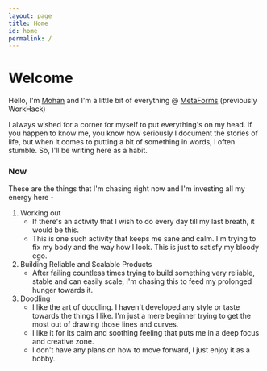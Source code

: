 ```yaml
---
layout: page
title: Home
id: home
permalink: /
---
```


# Welcome

Hello, I'm [Mohan](https://twitter.com/algokun) and I'm a little bit of everything @ [MetaForms](https://workhack.ai/) (previously WorkHack)

I always wished for a corner for myself to put everything's on my head. If you happen to know me, you know how seriously I document the stories of life, but when it comes to putting a bit of something in words, I often stumble. So, I'll be writing here as a habit.

### Now

These are the things that I'm chasing right now and I'm investing all my energy here -

1. Working out
   - If there's an activity that I wish to do every day till my last breath, it would be this.
   - This is one such activity that keeps me sane and calm. I'm trying to fix my body and the way how I look. This is just to satisfy my bloody ego.
2. Building Reliable and Scalable Products
   - After failing countless times trying to build something very reliable, stable and can easily scale, I'm chasing this to feed my prolonged hunger towards it.
3. Doodling
   - I like the art of doodling. I haven't developed any style or taste towards the things I like. I'm just a mere beginner trying to get the most out of drawing those lines and curves.
   - I like it for its calm and soothing feeling that puts me in a deep focus and creative zone.
   - I don't have any plans on how to move forward, I just enjoy it as a hobby.
